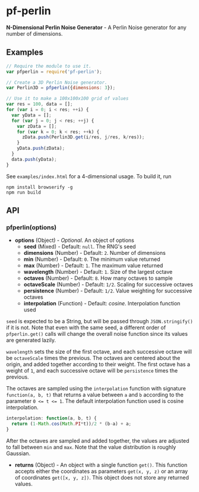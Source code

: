 # pf-perlin

**N-Dimensional Perlin Noise Generator** - A Perlin Noise generator for any number of dimensions.

## Examples

```javascript
// Require the module to use it.
var pfperlin = require('pf-perlin');

// Create a 3D Perlin Noise generator.
var Perlin3D = pfperlin({dimensions: 3});

// Use it to make a 100x100x100 grid of values
var res = 100, data = [];
for (var i = 0; i < res; ++i) {
  var yData = [];
  for (var j = 0; j < res; ++j) {
    var zData = [];
    for (var k = 0; k < res; ++k) {
      zData.push(Perlin3D.get(i/res, j/res, k/res));
    }
    yData.push(zData);
  }
  data.push(yData);
}
```

See `examples/index.html` for a 4-dimensional usage. To build it, run
```
npm install browserify -g
npm run build
```

## API

### pfperlin(options)

 * **options** (Object) - *Optional*. An object of options
   * **seed** (Mixed) - Default: `null`. The RNG's seed
   * **dimensions** (Number) - Default: `2`. Number of dimensions
   * **min** (Number) - Default: `0`. The minimum value returned
   * **max** (Number) - Default: `1`. The maximum value returned
   * **wavelength** (Number) - Default: `1`. Size of the largest octave
   * **octaves** (Number) - Default: `8`. How many octaves to sample
   * **octaveScale** (Number) - Default: `1/2`. Scaling for successive octaves
   * **persistence** (Number) - Default: `1/2`. Value weighting for successive octaves
   * **interpolation** (Function) - Default: *cosine*. Interpolation function used

`seed` is expected to be a String, but will be passed through `JSON.stringify()` if it is not. Note that even with the same seed, a different order of `pfperlin.get()` calls will change the overall noise function since its values are generated lazily.

`wavelength` sets the size of the first octave, and each successive octave will be `octaveScale` times the previous. The octaves are centered about the origin, and added together according to their weight. The first octave has a weight of `1`, and each successive octave will be `persistence` times the previous.

The octaves are sampled using the `interpolation` function with signature `function(a, b, t)` that returns a value between `a` and `b` according to the parameter `0 <= t <= 1`. The default interpolation function used is cosine interpolation.

```javascript
interpolation: function(a, b, t) {
  return (1-Math.cos(Math.PI*t))/2 * (b-a) + a;
}
```

After the octaves are sampled and added together, the values are adjusted to fall between `min` and `max`. Note that the value distribution is roughly Gaussian.

 * **returns** (Object) - An object with a single function `get()`. This function accepts either the coordinates as parameters `get(x, y, z)` or an array of coordinates `get([x, y, z])`. This object does not store any returned values.
